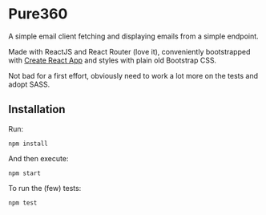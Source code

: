 # Pure360

A simple email client fetching and displaying emails from a simple endpoint.

Made with ReactJS and React Router (love it), conveniently bootstrapped with [Create React App](https://github.com/facebook/create-react-app) and styles with plain old Bootstrap CSS.

Not bad for a first effort, obviously need to work a lot more on the tests and adopt SASS.

## Installation

Run:

    npm install

And then execute:

    npm start

To run the (few) tests:

    npm test
